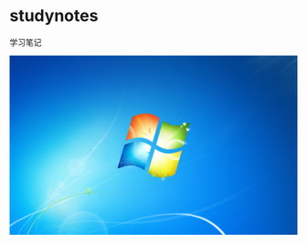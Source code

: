 # studynotes
学习笔记



![image](https://github.com/18242331255/studynotes/blob/main/blogs/picturesimg0.jpg)
